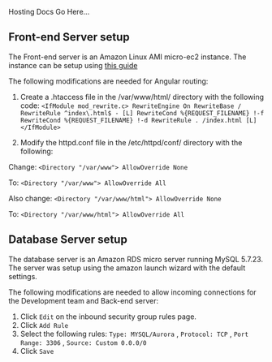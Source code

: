 Hosting Docs Go Here...

## Front-end Server setup

The Front-end server is an Amazon Linux AMI micro-ec2 instance. The instance can be setup using [this guide](https://docs.aws.amazon.com/AWSEC2/latest/UserGuide/install-LAMP.html)

The following modifications are needed for Angular routing:

1. Create a .htaccess file in the /var/www/html/ directory with the following code:
 `<IfModule mod_rewrite.c>
  RewriteEngine On
  RewriteBase /
  RewriteRule ^index\.html$ - [L]
  RewriteCond %{REQUEST_FILENAME} !-f
  RewriteCond %{REQUEST_FILENAME} !-d
  RewriteRule . /index.html [L]
</IfModule>`

2. Modify the httpd.conf file in the /etc/httpd/conf/ directory with the following:

  Change:
  `<Directory "/var/www">
      AllowOverride None`

  To:
  `<Directory "/var/www">
      AllowOverride All`


  Also change:
  `<Directory "/var/www/html">
    AllowOverride None`

  To:
  `<Directory "/var/www/html">
    AllowOverride All`


## Database Server setup

The database server is an Amazon RDS micro server running MySQL 5.7.23.  
The server was setup using the amazon launch wizard with the default settings.

The following modifications are needed to allow incoming connections for the Development team and Back-end server:

1. Click `Edit` on the inbound security group rules page.
2. Click `Add Rule`
3. Select the following rules: `Type: MYSQL/Aurora` , `Protocol: TCP` , `Port Range: 3306` , `Source: Custom 0.0.0/0`
4. Click `Save`
